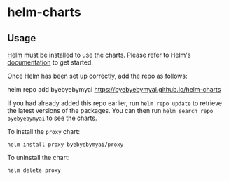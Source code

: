 # helm-charts

## Usage

[Helm](https://helm.sh) must be installed to use the charts.  Please refer to
Helm's [documentation](https://helm.sh/docs) to get started.

Once Helm has been set up correctly, add the repo as follows:

  helm repo add byebyebymyai https://byebyebymyai.github.io/helm-charts

If you had already added this repo earlier, run `helm repo update` to retrieve
the latest versions of the packages.  You can then run `helm search repo byebyebymyai` to see the charts.

To install the `proxy` chart:

    helm install proxy byebyebymyai/proxy

To uninstall the chart:

    helm delete proxy